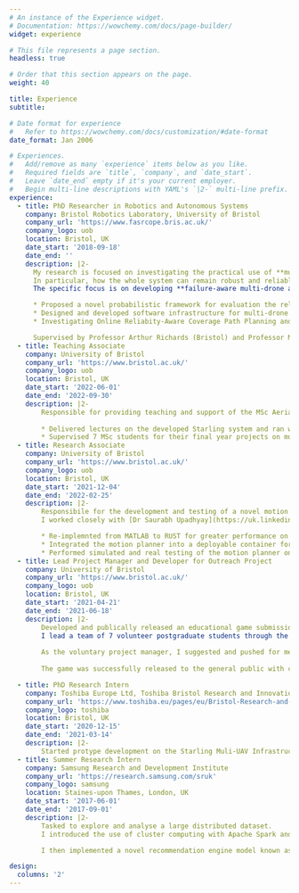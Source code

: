 ```yaml
---
# An instance of the Experience widget.
# Documentation: https://wowchemy.com/docs/page-builder/
widget: experience

# This file represents a page section.
headless: true

# Order that this section appears on the page.
weight: 40

title: Experience
subtitle:

# Date format for experience
#   Refer to https://wowchemy.com/docs/customization/#date-format
date_format: Jan 2006

# Experiences.
#   Add/remove as many `experience` items below as you like.
#   Required fields are `title`, `company`, and `date_start`.
#   Leave `date_end` empty if it's your current employer.
#   Begin multi-line descriptions with YAML's `|2-` multi-line prefix.
experience:
  - title: PhD Researcher in Robotics and Autonomous Systems
    company: Bristol Robotics Laboratory, University of Bristol
    company_url: 'https://www.fasrcope.bris.ac.uk/'
    company_logo: uob
    location: Bristol, UK
    date_start: '2018-09-18'
    date_end: ''
    description: |2- 
      My research is focused on investigating the practical use of **multi-drone** and **multi-agent systems**. 
      In particular, how the whole system can remain robust and reliable in the prescence of failures. 
      The specific focus is on developing **failure-aware multi-drone algorithms for coverage path planning** for use in structural and infrastructure inspection. This work includes the following:

      * Proposed a novel probabilistic framework for evaluation the reliability of a path plan called Reliability-Aware Multi-Agent Coverage Path Planning (RA-MCPP)
      * Designed and developed software infrastructure for multi-drone flight known as [*Starling*](project/starling) using ROS2, PX4, Docker and Kubernetes.
      * Investigating Online Reliabity-Aware Coverage Path Planning and its feasibility.

      Supervised by Professor Arthur Richards (Bristol) and Professor Mahesh Sooriyabandara (Tohisba). Funded by ESPRC [FASRCOPE Center for Doctoral Training](https://www.farscope.bris.ac.uk) in robotics and autonomous systems.
  - title: Teaching Associate
    company: University of Bristol
    company_url: 'https://www.bristol.ac.uk/'
    company_logo: uob
    location: Bristol, UK
    date_start: '2022-06-01'
    date_end: '2022-09-30'
    description: |2-
        Responsible for providing teaching and support of the MSc Aerial Robotics MSc Programme. 
        
        * Delivered lectures on the developed Starling system and ran weekly software tutorials.  
        * Supervised 7 MSc students for their final year projects on multipel different topics including path planning, marsupial robot control and bluetooth communications.
  - title: Research Associate
    company: University of Bristol
    company_url: 'https://www.bristol.ac.uk/'
    company_logo: uob
    location: Bristol, UK
    date_start: '2021-12-04'
    date_end: '2022-02-25'
    description: |2-
        Responsibile for the development and testing of a novel motion planning algorithm on a real drone. 
        I worked closely with [Dr Saurabh Upadhyay](https://uk.linkedin.com/in/saurabh-upadhyay-cranfield) on re-implementing his fast motion planner for UAVs. I extended his algorithm to a receeding horizon formulation to enable dynamic reaction and obstacle avoidance. 

        * Re-implemnted from MATLAB to RUST for greater performance on a Raspberry Pi.
        * Integrated the motion planner into a deployable container for the Starling system in the BRL Flight Arena.
        * Performed simulated and real testing of the motion planner on real UAVs. 
  - title: Lead Project Manager and Developer for Outreach Project 
    company: University of Bristol
    company_url: 'https://www.bristol.ac.uk/'
    company_logo: uob
    location: Bristol, UK
    date_start: '2021-04-21'
    date_end: '2021-06-18'
    description: |2-
        Developed and publically released an educational game submission for the UK-RAS 2021 Robotics Week. 
        I lead a team of 7 volunteer postgraduate students through the planning and development of the **RoC-Ex: Robotics Cave Explorer** game. The game is designed to teach children and teenagers how a robot senses the world and its environment through the exploration of a cave. 
        
        As the voluntary project manager, I suggested and pushed for methods to ensure that we would complete in time. This included organising 2 weekend "hackathon sessions" in which we all sat together to develop the game. As a developer, my responsibility was to integrate the models and missions into the Godot game engine, and to setup deployment and delivery of the game. 
        
        The game was successfully released to the general public with currently over 600 hits. [RoC-Ex is still available online here.](https://farscope-outreach.co.uk/) and more details are available in [the RoC-Ex project post](project/rocex)

  - title: PhD Research Intern
    company: Toshiba Europe Ltd, Toshiba Bristol Research and Innovation Laboratory (BRIL)
    company_url: 'https://www.toshiba.eu/pages/eu/Bristol-Research-and-Innovation-Laboratory/'
    company_logo: toshiba
    location: Bristol, UK
    date_start: '2020-12-15'
    date_end: '2021-03-14'
    description: |2-
        Started protype development on the Starling Muli-UAV Infrastructure for development, deployment and testing of UAV applications. 
  - title: Summer Research Intern
    company: Samsung Research and Development Institute
    company_url: 'https://research.samsung.com/sruk'
    company_logo: samsung
    location: Staines-upon Thames, London, UK
    date_start: '2017-06-01'
    date_end: '2017-09-01'
    description: |2-
        Tasked to explore and analyse a large distributed dataset. 
        I introduced the use of cluster computing with Apache Spark and build analysis tools with Spark an Pandas for data analysis

        I then implemented a novel recommendation engine model known as Collaborative Deep Learning in Distributed Tensorflow. 

design:
  columns: '2'
---
```

